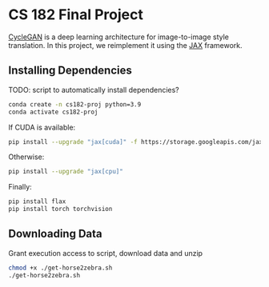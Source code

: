 # CS 182 Final Project

[CycleGAN](https://junyanz.github.io/CycleGAN/) is a deep learning architecture for image-to-image style translation. In this project, we reimplement it using the [JAX](https://jax.readthedocs.io/en/latest/) framework.

## Installing Dependencies

TODO: script to automatically install dependencies?

```sh
conda create -n cs182-proj python=3.9
conda activate cs182-proj
```

If CUDA is available:
```sh
pip install --upgrade "jax[cuda]" -f https://storage.googleapis.com/jax-releases/jax_cuda_releases.html
```

Otherwise:
```sh
pip install --upgrade "jax[cpu]"
```

Finally:
```sh
pip install flax
pip install torch torchvision
```

## Downloading Data 
Grant execution access to script, download data and unzip
```sh 
chmod +x ./get-horse2zebra.sh
./get-horse2zebra.sh
```
